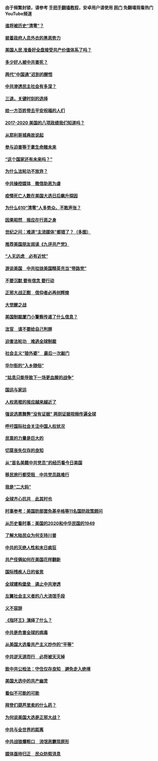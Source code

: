 #### 由于频繁封锁，请参考 [手把手翻墙教程](https://github.com/gfw-breaker/guides/wiki/)，安卓用户请使用 [网门](https://github.com/gfw-breaker/nogfw/blob/master/dl.md?t=02012200) 免翻墙观看热门YouTube频道 

#### [谁将被历史“清零”？](../pages/73/417485.md?t=02012200) 

#### [披着政府人员外衣的黑恶势力](../pages/73/417442.md?t=02012200) 

#### [美国人民 准备好全盘接受共产价值体系了吗？](../pages/73/417491.md?t=02012200) 

#### [多少好人被中共害死？](../pages/73/417144.md?t=02012200) 

#### [两代“中国通”迟到的醒悟](../pages/73/417064.md?t=02012200) 

#### [中共渗透民主社会有多深？](../pages/73/417063.md?t=02012200) 

#### [三退，关键时刻的选择](../pages/73/416969.md?t=02012200) 

#### [给一方百姓带去平安祝福的人们](../pages/73/416941.md?t=02012200) 

#### [2017-2020  美国的八项政绩我们知道吗？](../pages/73/416968.md?t=02012200) 

#### [从耶利哥城典故说起](../pages/73/416892.md?t=02012200) 

#### [参与迫害等于拿生命赌未来](../pages/73/416856.md?t=02012200) 

#### [“这个国家还有未来吗？”](../pages/73/416852.md?t=02012200) 

#### [为什么法轮功不放弃？](../pages/73/416864.md?t=02012200) 

#### [中共操控媒体　微信助恶为虐](../pages/73/416724.md?t=02012200) 

#### [疫情死亡人数在美国大选日后飙升探因](../pages/73/416606.md?t=02012200) 

#### [为什么610“清零”人多势众、不敢声张？](../pages/73/416632.md?t=02012200) 

#### [因果昭然　报应在行恶之身](../pages/73/416582.md?t=02012200) 

#### [世纪之问：难道“主流媒体”都错了？（多图）](../pages/73/416571.md?t=02012200) 

#### [推荐美国朋友阅读《九评共产党》](../pages/73/416510.md?t=02012200) 

#### [“人无远虑　必有近忧”](../pages/73/416513.md?t=02012200) 

#### [游说美国　中共拉拢美国精英充当“带路党”](../pages/73/416529.md?t=02012200) 

#### [不要沉默 要有信念 要行动](../pages/73/416457.md?t=02012200) 

#### [正邪大战正酣　信仰者必再创辉煌](../pages/73/416433.md?t=02012200) 

#### [大觉醒之战](../pages/73/416456.md?t=02012200) 

#### [美国制裁厦门小警察传递了什么信息？](../pages/73/416432.md?t=02012200) 

#### [法官　请不要给自己判罪](../pages/73/416379.md?t=02012200) 

#### [迫害法轮功　难逃全球制裁](../pages/73/416380.md?t=02012200) 

#### [社会主义“狼外婆”　最后一次敲门](../pages/73/416394.md?t=02012200) 

#### [华尔街的“入乡随俗”](../pages/73/416395.md?t=02012200) 

#### [“姑息只能导致下一场更血腥的战争”](../pages/73/416223.md?t=02012200) 

#### [国运与家运](../pages/73/416224.md?t=02012200) 

#### [人权恶棍的报应越来越近了](../pages/73/416276.md?t=02012200) 

#### [强说选票舞弊“没有证据” 两则证据视频传遍全球](../pages/73/416227.md?t=02012200) 

#### [呼吁国际社会关注中国人权状况](../pages/73/416135.md?t=02012200) 

#### [民意的力量是巨大的](../pages/73/416222.md?t=02012200) 

#### [切莫丧失仅存的良知](../pages/73/416134.md?t=02012200) 

#### [从“首名美籍中共党员”的经历看今日美国](../pages/73/416114.md?t=02012200) 

#### [移民旅行都受阻　中共党员路难行](../pages/73/416033.md?t=02012200) 

#### [我是“二大妈”](../pages/73/415529.md?t=02012200) 

#### [全球齐心抗共　此其时也](../pages/73/415989.md?t=02012200) 

#### [时事参考：美国防部罢免基辛格等11名国防政策顾问](../pages/73/415970.md?t=02012200) 

#### [从历史看时事：美国的2020和中华民国的1949](../pages/73/415949.md?t=02012200) 

#### [了解大陆民众为何支持川普](../pages/73/415950.md?t=02012200) 

#### [中共的灭绝人性和末日疯狂](../pages/73/415944.md?t=02012200) 

#### [共产伎俩如何在美国花样翻新](../pages/73/415908.md?t=02012200) 

#### [国际残疾人日的省思](../pages/73/415849.md?t=02012200) 

#### [全球建构堡垒　遏止中共渗透](../pages/73/415850.md?t=02012200) 

#### [左翼社会主义者的八大流氓手段](../pages/73/415802.md?t=02012200) 

#### [义不容辞](../pages/73/415807.md?t=02012200) 

#### [《指环王》演绎了什么？](../pages/73/415739.md?t=02012200) 

#### [中共是危害全球的病毒](../pages/73/415569.md?t=02012200) 

#### [从美国大选看共产主义炒作的“平等”](../pages/73/415654.md?t=02012200) 

#### [中共逆天道而行　必将被天灭掉](../pages/73/415626.md?t=02012200) 

#### [致中共公检法：守住仅存良知　避免走入绝境](../pages/73/415627.md?t=02012200) 

#### [美国大选中的共产幽灵](../pages/73/415618.md?t=02012200) 

#### [看似不可能的可能](../pages/73/415619.md?t=02012200) 

#### [拜登们葫芦里卖的什么药？](../pages/73/415531.md?t=02012200) 

#### [为何说美国大选是正邪大战？](../pages/73/415530.md?t=02012200) 

#### [中共与全世界的距离](../pages/73/415435.md?t=02012200) 

#### [中共战狼爆粗口　流氓恶霸现原形](../pages/73/415426.md?t=02012200) 

#### [媒体亟待归正　民众防假消息](../pages/73/415402.md?t=02012200) 

